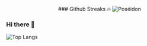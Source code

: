 
<p align="center">
### Github Streaks 🔥
<img src="https://github-readme-streak-stats.herokuapp.com?user=Lacoste27&theme=react&hide_border=true&date_format=j%20M%5B%20Y%5D" alt="Poséidon" />

### Hi there 👋
![Top Langs](https://github-readme-stats.vercel.app/api/top-langs/?username=Lacoste27&layout=compact)

<!---
### My Skills 💻
[![HTML Badge](https://img.shields.io/badge/-HTML-E34F26?logo=html5&logoColor=white&labelColor=E34F26)](https://www.w3.org/html/) [![CSS Badge](https://img.shields.io/badge/-CSS-1572B6?logo=css3&logoColor=white&labelColor=1572B6)](https://www.w3.org/Style/CSS/) [![Bootstrap Badge](https://img.shields.io/badge/-Bootstrap-7952B3?logo=bootstrap&logoColor=white&labelColor=7952B3)](https://getbootstrap.com/)
<br/>
[![Javascript Badge](https://img.shields.io/badge/-Javascript-gray?logo=javascript&logoColor=F7DF1E&labelColor=gray)](https://www.w3.org/standards/webdesign/script.html) [![Typescript Badge](https://img.shields.io/badge/-Typescript-3178C6?logo=typescript&logoColor=white&labelColor=3178C6)](https://www.typescriptlang.org/)
<br/>
[![Java badge](https://img.shields.io/badge/-Java-007396?logo=java&logoColor=white&labelColor=007396)](https://www.java.com/pt-BR/) [![Spring badge](https://img.shields.io/badge/-Spring-6DB33F?logo=spring&logoColor=white&labelColor=6DB33F)](https://spring.io/) [![Hibernate badge](https://img.shields.io/badge/-Hibernate-59666C?logo=hibernate&logoColor=white&labelColor=59666C)](https://hibernate.org/) [![Maven badge](https://img.shields.io/badge/-Maven-C71A36?logo=apache-maven&logoColor=white&labelColor=C71A36)](https://maven.apache.org/) 
<br/>
[![PHP badge](https://img.shields.io/badge/-PHP-777BB4?logo=php&logoColor=white&labelColor=777BB4)](https://www.php.net/) [![Composer badge](https://img.shields.io/badge/-Composer-885630?logo=composer&logoColor=white&labelColor=885630)](https://getcomposer.org/) 	 
<br/>
[![Netbeans badge](https://img.shields.io/badge/-Netbeans-1B6AC6?logo=apache-netbeans-ide&logoColor=white&labelColor=1B6AC6)](https://netbeans.apache.org/) [![VS Code badge](https://img.shields.io/badge/-VS%20Code-5C2D91?logo=visual-studio&logoColor=white&labelColor=5C2D91)](https://code.visualstudio.com/) [![Sublime Text badge](https://img.shields.io/badge/-Sublime%20Text-FF9800?logo=sublime-text&logoColor=white&labelColor=FF9800)](https://www.sublimetext.com/)
<br/>-->

</p>
